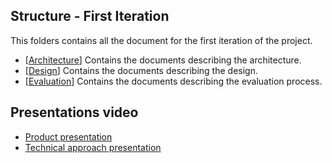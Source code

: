 ## Structure - First Iteration

This folders contains all the document for the first iteration of the project.

* [[Architecture](https://github.com/Giulio64/IOT2020BigProject/tree/master/First%Iteration/Architecture)] Contains the documents describing the architecture.
* [[Design](https://github.com/Giulio64/IOT2020BigProject/tree/master/First%Iteration/Design)] Contains the documents describing the design.
* [[Evaluation](https://github.com/Giulio64/IOT2020BigProject/tree/master/First%Iteration/Evaluation)] Contains the documents describing the evaluation process.

## Presentations video
* [Product presentation](https://youtu.be/Y6-fTJBDDO8)
* [Technical approach presentation](https://youtu.be/nDMt7QFnYCQ)
